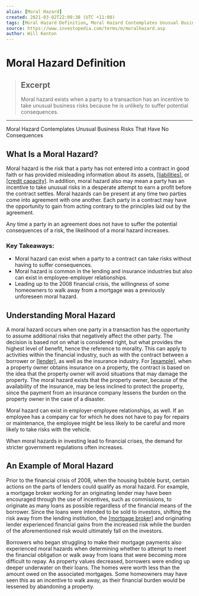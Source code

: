 ```yaml
---
alias: [Moral Hazard]
created: 2021-03-02T22:09:38 (UTC +11:00)
tags: [Moral Hazard Definition, Moral Hazard Contemplates Unusual Business Risks That Have No Consequences]
source: https://www.investopedia.com/terms/m/moralhazard.asp
author: Will Kenton
---
```


# Moral Hazard Definition

> ## Excerpt
> Moral hazard exists when a party to a transaction has an incentive to take unusual business risks because he is unlikely to suffer potential consequences.

---

Moral Hazard Contemplates Unusual Business Risks That Have No Consequences
## What Is a Moral Hazard?

Moral hazard is the risk that a party has not entered into a contract in good faith or has provided misleading information about its assets, [[liabilities]](https://www.investopedia.com/terms/l/liability.asp), or [[credit capacity]](https://www.investopedia.com/terms/f/five-c-credit.asp). In addition, moral hazard also may mean a party has an incentive to take unusual risks in a desperate attempt to earn a profit before the contract settles. Moral hazards can be present at any time two parties come into agreement with one another. Each party in a contract may have the opportunity to gain from acting contrary to the principles laid out by the agreement.

Any time a party in an agreement does not have to suffer the potential consequences of a risk, the likelihood of a moral hazard increases.

### Key Takeaways:

-   Moral hazard can exist when a party to a contract can take risks without having to suffer consequences.
-   Moral hazard is common in the lending and insurance industries but also can exist in employee-employer relationships.
-   Leading up to the 2008 financial crisis, the willingness of some homeowners to walk away from a mortgage was a previously unforeseen moral hazard.

## Understanding Moral Hazard

A moral hazard occurs when one party in a transaction has the opportunity to assume additional risks that negatively affect the other party. The decision is based not on what is considered right, but what provides the highest level of benefit, hence the reference to morality. This can apply to activities within the financial industry, such as with the contract between a borrower or [[lender]](https://www.investopedia.com/terms/l/lender.asp), as well as the insurance industry. For [[example]](https://www.investopedia.com/ask/answers/040815/what-are-some-examples-moral-hazard-business-world.asp), when a property owner obtains insurance on a property, the contract is based on the idea that the property owner will avoid situations that may damage the property. The moral hazard exists that the property owner, because of the availability of the insurance, may be less inclined to protect the property, since the payment from an insurance company lessens the burden on the property owner in the case of a disaster.

Moral hazard can exist in employer-employee relationships, as well. If an employee has a company car for which he does not have to pay for repairs or maintenance, the employee might be less likely to be careful and more likely to take risks with the vehicle.

When moral hazards in investing lead to financial crises, the demand for stricter government regulations often increases.

## An Example of Moral Hazard

Prior to the financial crisis of 2008, when the housing bubble burst, certain actions on the parts of lenders could qualify as moral hazard. For example, a mortgage broker working for an originating lender may have been encouraged through the use of incentives, such as commissions, to originate as many loans as possible regardless of the financial means of the borrower. Since the loans were intended to be sold to investors, shifting the risk away from the lending institution, the [[mortgage broker]](https://www.investopedia.com/terms/m/mortgagebroker.asp) and originating lender experienced financial gains from the increased risk while the burden of the aforementioned risk would ultimately fall on the investors.

Borrowers who began struggling to make their mortgage payments also experienced moral hazards when determining whether to attempt to meet the financial obligation or walk away from loans that were becoming more difficult to repay. As property values decreased, borrowers were ending up deeper underwater on their loans. The homes were worth less than the amount owed on the associated mortgages. Some homeowners may have seen this as an incentive to walk away, as their financial burden would be lessened by abandoning a property.

